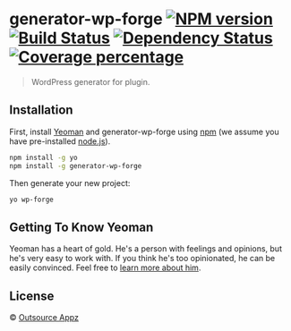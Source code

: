 # generator-wp-forge [![NPM version][npm-image]][npm-url] [![Build Status][travis-image]][travis-url] [![Dependency Status][daviddm-image]][daviddm-url] [![Coverage percentage][coveralls-image]][coveralls-url]
> WordPress generator for plugin.

## Installation

First, install [Yeoman](http://yeoman.io) and generator-wp-forge using [npm](https://www.npmjs.com/) (we assume you have pre-installed [node.js](https://nodejs.org/)).

```bash
npm install -g yo
npm install -g generator-wp-forge
```

Then generate your new project:

```bash
yo wp-forge
```

## Getting To Know Yeoman

Yeoman has a heart of gold. He&#39;s a person with feelings and opinions, but he&#39;s very easy to work with. If you think he&#39;s too opinionated, he can be easily convinced. Feel free to [learn more about him](http://yeoman.io/).

## License

 © [Outsource Appz](https://outsourceappz.com)


[npm-image]: https://badge.fury.io/js/generator-wp-forge.svg
[npm-url]: https://npmjs.org/package/generator-wp-forge
[travis-image]: https://travis-ci.org/outsourceappz/generator-wp-forge.svg?branch=master
[travis-url]: https://travis-ci.org/outsourceappz/generator-wp-forge
[daviddm-image]: https://david-dm.org/outsourceappz/generator-wp-forge.svg?theme=shields.io
[daviddm-url]: https://david-dm.org/outsourceappz/generator-wp-forge
[coveralls-image]: https://coveralls.io/repos/outsourceappz/generator-wp-forge/badge.svg
[coveralls-url]: https://coveralls.io/r/outsourceappz/generator-wp-forge

